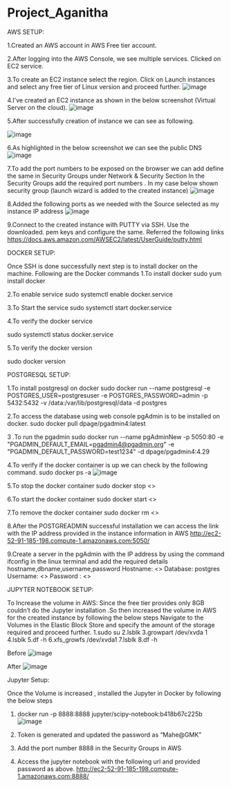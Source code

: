 # Project_Aganitha

AWS SETUP:

1.Created an AWS account in AWS Free tier account.


2.After logging into the AWS Console, we see multiple services. Clicked on EC2 service.

3.To create an EC2 instance select the region. Click on Launch instances and select any free tier of Linux version and proceed further.
![image](https://user-images.githubusercontent.com/92423729/159912085-a33434eb-10f8-4bab-a785-4043ccef3cb1.png)

 
4.I’ve created an EC2 instance as shown in the below screenshot (Virtual Server on the cloud).
![image](https://user-images.githubusercontent.com/92423729/159912348-487af209-fe92-41eb-890b-974e9ec75685.png)
 

5.After successfully creation of instance we can see as following.

![image](https://user-images.githubusercontent.com/92423729/159912377-125d35e3-a2d0-44e0-89c2-ae7d752b2e5b.png)

 
6.As highlighted in the below screenshot we can see the public DNS 
![image](https://user-images.githubusercontent.com/92423729/159912393-907e7967-9c0b-4586-80bd-805752218f18.png)

 
7.To add the port numbers to be exposed on the browser we can add define the same in Security Groups under Network & Security Section
In the Security Groups add the required port numbers . In my case below shown security group (launch wizard is added to the created instance)
![image](https://user-images.githubusercontent.com/92423729/159912543-6409a30a-60ea-4e75-bcde-f23321220e39.png)

 
 8.Added the following ports as we needed with the Source selected as my instance IP address
 ![image](https://user-images.githubusercontent.com/92423729/159912557-490750b7-0b32-45e6-9748-dcbc496cdf0e.png)

 
9.Connect to the created instance with PUTTY via SSH. Use the downloaded. pem keys and configure the same. Referred the following links
https://docs.aws.amazon.com/AWSEC2/latest/UserGuide/putty.html

















DOCKER SETUP:

Once SSH is done successfully next step is to install docker on the machine.
Following are the Docker commands 
1.To install docker
sudo yum install docker

2.To enable service 
sudo systemctl enable docker.service

3.To Start the service
sudo systemctl start docker.service

4.To verify the docker service

sudo systemctl status docker.service

5.To verify the docker version

sudo docker version














POSTGRESQL SETUP:

1.To install postgresql on docker
sudo docker run --name postgresql -e POSTGRES_USER=postgresuser -e POSTGRES_PASSWORD=admin -p 5432:5432 -v /data:/var/lib/postgresql/data -d postgres

2.To access the database using web console pgAdmin is to be installed on docker.
sudo docker pull dpage/pgadmin4:latest

3 .To run the pgadmin
sudo docker run --name pgAdminNew -p 5050:80 -e "PGADMIN_DEFAULT_EMAIL=pgadmin4@pgadmin.org" -e "PGADMIN_DEFAULT_PASSWORD=test1234" -d  dpage/pgadmin4:4.29

4.To verify if the docker container is up we can check by the following command.
sudo docker ps -a
![image](https://user-images.githubusercontent.com/92423729/159912853-b6d1c2f3-69dc-4917-b924-9533b0fad083.png)

 
5.To stop the docker container
sudo docker stop <<containerID>>
  
6.To start the docker container
sudo docker start <<containerID>>
  
7.To remove the docker container
sudo docker rm <<containerID>>
  
8.After the POSTGREADMIN successful installation we can access the link with the IP address provided in the instance information in AWS
http://ec2-52-91-185-198.compute-1.amazonaws.com:5050/
  
9.Create a server in the pgAdmin with the IP address by using the command ifconfig in the linux terminal and add the required details hostname,dbname,username,password
Hostname: <<Our public IP>>
Database: postgres
Username: <<Add the one that we created at the time of installation of postgresql >>
Password : <<Add the one that we created at the time of installation of postgresql >>
  
  
  
  
  
  
 
  
JUPYTER NOTEBOOK SETUP:

To Increase the volume in AWS:
Since the free tier provides only 8GB couldn’t do the Jupyter installation .So then increased the volume in AWS for the created instance by following the below steps
Navigate to the Volumes in the Elastic Block Store and specify the amount of the storage required and proceed further.
1.sudo su
2.lsblk
3.growpart /dev/xvda 1
4.lsblk
5.df -h
6.xfs_growfs /dev/xvda1
7.lsblk
8.df -h
 

 
Before
  ![image](https://user-images.githubusercontent.com/92423729/159913010-91a46366-6e7f-48ce-85c6-fd4051f2c1c6.png)

 
After
  ![image](https://user-images.githubusercontent.com/92423729/159913027-37446281-ea63-448a-a8c2-fe55845b1659.png)

 Jupyter Setup:

Once the Volume is increased , installed the Jupyter in Docker by following the below steps
1.	docker run -p 8888:8888 jupyter/scipy-notebook:b418b67c225b
  ![image](https://user-images.githubusercontent.com/92423729/159913075-cae6b8ac-ec43-4b4a-b9f3-ea8acbd600e2.png)

 2.	Token is generated and updated the password as “Mahe@GMK”
3.	Add the port number 8888 in the Security Groups in AWS
4.	Access the jupyter notebook with the following url and provided password as above.
http://ec2-52-91-185-198.compute-1.amazonaws.com:8888/

  
  
  






